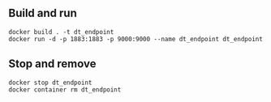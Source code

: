 ## Build and run
```
docker build . -t dt_endpoint
docker run -d -p 1883:1883 -p 9000:9000 --name dt_endpoint dt_endpoint
```

## Stop and remove
```
docker stop dt_endpoint
docker container rm dt_endpoint
```
